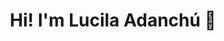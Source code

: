 <h1 align="center">Hi! I'm Lucila Adanchú 👋</h1>

<!--
**Luadanchu/Luadanchu** is a ✨ _special_ ✨ repository because its `README.md` (this file) appears on your GitHub profile.

Here are some ideas to get you started:

- 🔭 I’m currently working on a freelance web developer as well as a web development instructor in CoderHouse
- 🌱 I’m currently learning React.js
- 📫 How to reach me **lu.adanchu@hotmail.com**


![Snake animation](https://github.com/bickkysahani/bickkysahani/blob/output/github-contribution-grid-snake.svg)

